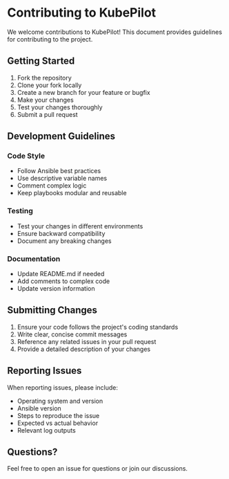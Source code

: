 # Contributing to KubePilot

We welcome contributions to KubePilot! This document provides guidelines for contributing to the project.

## Getting Started

1. Fork the repository
2. Clone your fork locally
3. Create a new branch for your feature or bugfix
4. Make your changes
5. Test your changes thoroughly
6. Submit a pull request

## Development Guidelines

### Code Style
- Follow Ansible best practices
- Use descriptive variable names
- Comment complex logic
- Keep playbooks modular and reusable

### Testing
- Test your changes in different environments
- Ensure backward compatibility
- Document any breaking changes

### Documentation
- Update README.md if needed
- Add comments to complex code
- Update version information

## Submitting Changes

1. Ensure your code follows the project's coding standards
2. Write clear, concise commit messages
3. Reference any related issues in your pull request
4. Provide a detailed description of your changes

## Reporting Issues

When reporting issues, please include:
- Operating system and version
- Ansible version
- Steps to reproduce the issue
- Expected vs actual behavior
- Relevant log outputs

## Questions?

Feel free to open an issue for questions or join our discussions.
